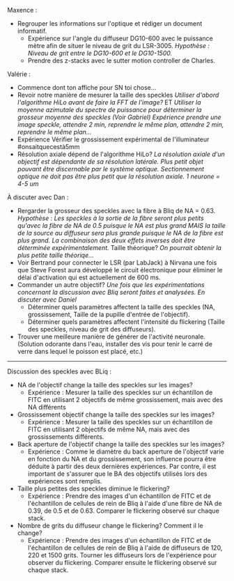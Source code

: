 Maxence :
  - Regrouper les informations sur l'optique et rédiger un document informatif. 
    - Expérience sur l'angle du diffuseur DG10-600 avec le puissance mètre afin de situer le niveau de grit du LSR-3005. *Hypothèse : Niveau de grit entre le DG10-600 et le DG10-1500.*
    - Prendre des z-stacks avec le sutter motion controller de Charles. 
      
Valérie :
  - Commence dont ton affiche pour SN toi chose...
  - Revoir notre manière de mesurer la taille des speckles *Utiliser d'abord l'algorithme HiLo avant de faire la FFT de l'image?* ET *Utiliser la moyenne azimutale du spectre de puissance pour déterminer la grosseur moyenne des speckles (Voir Gabriel)*
  *Expérience prendre une image speckle, attendre 2 min, reprendre le même plan, attendre 2 min, reprendre le même plan...*
  - Expérience Vérifier le grossissement expérimental de l'illuminateur #onsaitquecestà5mm
  - Résolution axiale dépend de l'algorithme HiLo?
    *La résolution axiale d'un objectif est dépendante de sa résolution latérale.*
    *Plus petit objet pouvant être discernable par le système optique.*
    *Sectionnement optique ne doit pas être plus petit que la résolution axiale.* 
    *1 neurone = 4-5 um*
    
À discuter avec Dan :
  
  - Rergarder la grosseur des speckles avec la fibre à Bliq de NA = 0.63. *Hypothèse : Les speckles à la sortie de la fibre seront plus petits qu'avec la fibre de NA de 0.5 puisque le NA est plus grand MAIS la taille de la source au diffuseur sera plus grande puisque le NA de la fibre est plus grand. La combinaison des deux effets inverses doit être déterminée expérimentalement.* Taille théorique? *On pourrait obtenir la plus petite taille théoriqe...*
  - Voir Bertrand pour connecter le LSR (par LabJack) à Nirvana une fois que Steve Forest aura développé le circuit électronique pour éliminer le délai d'activation qui est actuellement de 600 ms.
  - Commander un autre objectif? *Une fois que les expérimentations concernant la discussion avec Bliq seront faites et analysées. En discuter avec Daniel*
      - Déterminer quels paramètres affectent la taille des speckles (NA, grossissement, Taille de la pupille d'entrée de l'objectif).
      - Déterminer quels paramètres affectent l'intensité du flickering (Taille des speckles, niveau de grit des diffuseurs).
  - Trouver une meilleure manière de générer de l'activité neuronale. (Solution odorante dans l'eau, installer des vis pour tenir le carré de verre dans lequel le poisson est placé, etc.)
  ______________________________________________________
   Discussion des speckles avec BLiq : 
 - NA de l'objectif change la taille des speckles sur les images? 
    - Expérience : Mesurer la taille des speckles sur un échantillon de FITC en utilisant 2 objectifs de même grossissement, mais avec des NA différents 
 - Grossissement objectif change la taille des speckles sur les images?
    - Expérience : Mesurer la taille des speckles sur un échantillon de FITC en utilisant 2 objectifs de même NA, mais avec des grossissements différents.
 - Back aperture de l'objectif change la taille des speckles sur les images?
    - Expérience : Comme le diamètre du back aperture de l'objectif varie en fonction du NA et du grossissement, son influence pourra être déduite à partir des deux dernières expériences. Par contre, il est important de s'assurer que le BA des objectifs utilisés lors des expériences sont remplis.
 - Taille plus petites des speckles diminue le flickering?
    - Expérience : Prendre des images d'un échantillon de FITC et de l'échantillon de cellules de rein de Bliq à l'aide d'une fibre de NA de 0.39, de 0.5 et de 0.63. Comparer le flickering observé sur chaque stack.
 - Nombre de grits du diffuseur change le flickering? Comment il le change?
    - Expérience : Prendre des images d'un échantillon de FITC et de l'échantillon de cellules de rein de Bliq à l'aide de diffuseurs de 120, 220 et 1500 grits. Tourner les diffuseurs lors de l'expérience pour observer du flickering. Comparer ensuite le flickering observé sur chaque stack.
    
